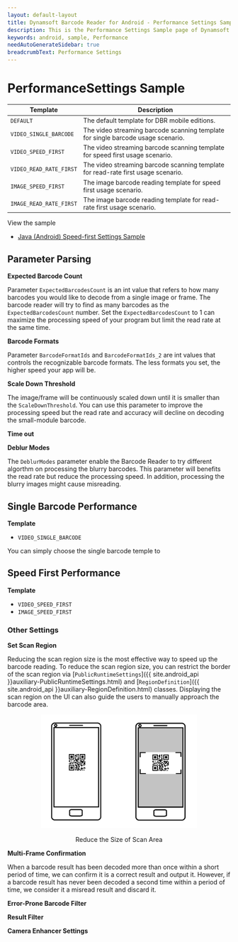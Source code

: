 ```yaml
---
layout: default-layout
title: Dynamsoft Barcode Reader for Android - Performance Settings Sample
description: This is the Performance Settings Sample page of Dynamsoft Barcode Reader for Android SDK.
keywords: android, sample, Performance
needAutoGenerateSidebar: true
breadcrumbText: Performance Settings
---
```


# PerformanceSettings Sample

| Template | Description |
| -------- | ----------- |
| `DEFAULT` | The default template for DBR mobile editions. |
| `VIDEO_SINGLE_BARCODE` | The video streaming barcode scanning template for single barcode usage scenario. |
| `VIDEO_SPEED_FIRST` | The video streaming barcode scanning template for speed first usage scenario. |
| `VIDEO_READ_RATE_FIRST` | The video streaming barcode scanning template for read-rate first usage scenario. |
| `IMAGE_SPEED_FIRST` | The image barcode reading template for speed first usage scenario. |
| `IMAGE_READ_RATE_FIRST` | The image barcode reading template for read-rate first usage scenario. |

View the sample

- <a href="https://github.com/Dynamsoft/barcode-reader-mobile-samples/tree/main/android/Performance/SpeedFirstSettings" target="_blank">Java (Android) Speed-first Settings Sample</a>

## Parameter Parsing

**Expected Barcode Count**

Parameter `ExpectedBarcodesCount` is an int value that refers to how many barcodes you would like to decode from a single image or frame. The barcode reader will try to find as many barcodes as the `ExpectedBarcodesCount` number. Set the `ExpectedBarcodesCount` to 1 can maximize the processing speed of your program but limit the read rate at the same time.

**Barcode Formats**

Parameter `BarcodeFormatIds` and `BarcodeFormatIds_2` are int values that controls the recognizable barcode formats. The less formats you set, the higher speed your app will be.

**Scale Down Threshold**

The image/frame will be continuously scaled down until it is smaller than the `ScaleDownThreshold`. You can use this parameter to improve the processing speed but the read rate and accuracy will decline on decoding the small-module barcode.

**Time out**



**Deblur Modes**

The `DeblurModes` parameter enable the Barcode Reader to try different algorthm on processing the blurry barcodes. This parameter will benefits the read rate but reduce the processing speed. In addition, processing the blurry images might cause misreading.

## Single Barcode Performance

**Template**

- `VIDEO_SINGLE_BARCODE`

You can simply choose the single barcode temple to

## Speed First Performance

**Template**

- `VIDEO_SPEED_FIRST`
- `IMAGE_SPEED_FIRST`

### Other Settings

**Set Scan Region**

Reducing the scan region size is the most effective way to speed up the barcode reading. To reduce the scan region size, you can restrict the border of the scan region via [`PublicRuntimeSettings`]({{ site.android_api }}auxiliary-PublicRuntimeSettings.html) and [`RegionDefinition`]({{ site.android_api }}auxiliary-RegionDefinition.html) classes. Displaying the scan region on the UI can also guide the users to manually approach the barcode area.

<div align="center">
    <p><img src="assets/region-definition.png" width="70%" alt="region-def"></p>
    <p>Reduce the Size of Scan Area</p>
</div>

**Multi-Frame Confirmation**

When a barcode result has been decoded more than once within a short period of time, we can confirm it is a correct result and output it. However, if a barcode result has never been decoded a second time within a period of time, we consider it a misread result and discard it.

**Error-Prone Barcode Filter**

**Result Filter**

**Camera Enhancer Settings**
